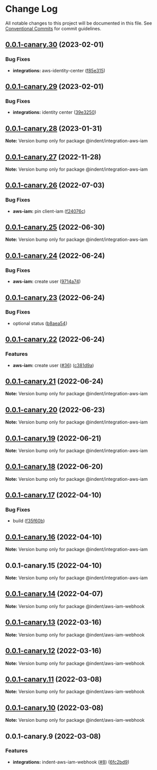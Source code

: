 # Change Log

All notable changes to this project will be documented in this file.
See [Conventional Commits](https://conventionalcommits.org) for commit guidelines.

## [0.0.1-canary.30](https://github.com/indentapis/integrations/compare/@indent/integration-aws-iam@0.0.1-canary.29...@indent/integration-aws-iam@0.0.1-canary.30) (2023-02-01)


### Bug Fixes

* **integrations:** aws-identity-center ([f85e315](https://github.com/indentapis/integrations/commit/f85e315d7a8fd2efbede1d3260f4a738afdd5cb7))





## [0.0.1-canary.29](https://github.com/indentapis/integrations/compare/@indent/integration-aws-iam@0.0.1-canary.28...@indent/integration-aws-iam@0.0.1-canary.29) (2023-02-01)


### Bug Fixes

* **integrations:** identity center ([39e3250](https://github.com/indentapis/integrations/commit/39e3250f0a373dbe9782db9b1be995e8a2547e6d))





## [0.0.1-canary.28](https://github.com/indentapis/integrations/compare/@indent/integration-aws-iam@0.0.1-canary.27...@indent/integration-aws-iam@0.0.1-canary.28) (2023-01-31)

**Note:** Version bump only for package @indent/integration-aws-iam





## [0.0.1-canary.27](https://github.com/indentapis/integrations/compare/@indent/integration-aws-iam@0.0.1-canary.26...@indent/integration-aws-iam@0.0.1-canary.27) (2022-11-28)

**Note:** Version bump only for package @indent/integration-aws-iam





## [0.0.1-canary.26](https://github.com/indentapis/integrations/compare/@indent/integration-aws-iam@0.0.1-canary.25...@indent/integration-aws-iam@0.0.1-canary.26) (2022-07-03)


### Bug Fixes

* **aws-iam:** pin client-iam ([f24076c](https://github.com/indentapis/integrations/commit/f24076cb54feeaa0f2c74c8764eac88b16b20ec4))





## [0.0.1-canary.25](https://github.com/indentapis/integrations/compare/@indent/integration-aws-iam@0.0.1-canary.24...@indent/integration-aws-iam@0.0.1-canary.25) (2022-06-30)

**Note:** Version bump only for package @indent/integration-aws-iam





## [0.0.1-canary.24](https://github.com/indentapis/integrations/compare/@indent/integration-aws-iam@0.0.1-canary.23...@indent/integration-aws-iam@0.0.1-canary.24) (2022-06-24)


### Bug Fixes

* **aws-iam:** create user ([9714a74](https://github.com/indentapis/integrations/commit/9714a74d3fb0f5acf19de2a364e60d7572fd7e12))





## [0.0.1-canary.23](https://github.com/indentapis/integrations/compare/@indent/integration-aws-iam@0.0.1-canary.22...@indent/integration-aws-iam@0.0.1-canary.23) (2022-06-24)


### Bug Fixes

* optional status ([b8aea54](https://github.com/indentapis/integrations/commit/b8aea54147dca9620d0d96cc4da3a1c1de1879c7))





## [0.0.1-canary.22](https://github.com/indentapis/integrations/compare/@indent/integration-aws-iam@0.0.1-canary.21...@indent/integration-aws-iam@0.0.1-canary.22) (2022-06-24)


### Features

* **aws-iam:** create user ([#36](https://github.com/indentapis/integrations/issues/36)) ([c381d9a](https://github.com/indentapis/integrations/commit/c381d9a166f4af7df1844be54385c1f66119ee69))





## [0.0.1-canary.21](https://github.com/indentapis/integrations/compare/@indent/integration-aws-iam@0.0.1-canary.20...@indent/integration-aws-iam@0.0.1-canary.21) (2022-06-24)

**Note:** Version bump only for package @indent/integration-aws-iam





## [0.0.1-canary.20](https://github.com/indentapis/integrations/compare/@indent/integration-aws-iam@0.0.1-canary.19...@indent/integration-aws-iam@0.0.1-canary.20) (2022-06-23)

**Note:** Version bump only for package @indent/integration-aws-iam





## [0.0.1-canary.19](https://github.com/indentapis/integrations/compare/@indent/integration-aws-iam@0.0.1-canary.18...@indent/integration-aws-iam@0.0.1-canary.19) (2022-06-21)

**Note:** Version bump only for package @indent/integration-aws-iam





## [0.0.1-canary.18](https://github.com/indentapis/integrations/compare/@indent/integration-aws-iam@0.0.1-canary.17...@indent/integration-aws-iam@0.0.1-canary.18) (2022-06-20)

**Note:** Version bump only for package @indent/integration-aws-iam





## [0.0.1-canary.17](https://github.com/indentapis/integrations/compare/@indent/integration-aws-iam@0.0.1-canary.16...@indent/integration-aws-iam@0.0.1-canary.17) (2022-04-10)


### Bug Fixes

* build ([f35f60b](https://github.com/indentapis/integrations/commit/f35f60be6050a9f50ae5617be3583c6454e0d5d9))





## [0.0.1-canary.16](https://github.com/indentapis/integrations/compare/@indent/integration-aws-iam@0.0.1-canary.15...@indent/integration-aws-iam@0.0.1-canary.16) (2022-04-10)

**Note:** Version bump only for package @indent/integration-aws-iam





## 0.0.1-canary.15 (2022-04-10)

**Note:** Version bump only for package @indent/integration-aws-iam





## [0.0.1-canary.14](https://github.com/indentapis/integrations/compare/@indent/aws-iam-webhook@0.0.1-canary.13...@indent/aws-iam-webhook@0.0.1-canary.14) (2022-04-07)

**Note:** Version bump only for package @indent/aws-iam-webhook





## [0.0.1-canary.13](https://github.com/indentapis/integrations/compare/@indent/aws-iam-webhook@0.0.1-canary.12...@indent/aws-iam-webhook@0.0.1-canary.13) (2022-03-16)

**Note:** Version bump only for package @indent/aws-iam-webhook





## [0.0.1-canary.12](https://github.com/indentapis/integrations/compare/@indent/aws-iam-webhook@0.0.1-canary.11...@indent/aws-iam-webhook@0.0.1-canary.12) (2022-03-16)

**Note:** Version bump only for package @indent/aws-iam-webhook





## [0.0.1-canary.11](https://github.com/indentapis/integrations/compare/@indent/aws-iam-webhook@0.0.1-canary.10...@indent/aws-iam-webhook@0.0.1-canary.11) (2022-03-08)

**Note:** Version bump only for package @indent/aws-iam-webhook





## [0.0.1-canary.10](https://github.com/indentapis/integrations/compare/@indent/aws-iam-webhook@0.0.1-canary.9...@indent/aws-iam-webhook@0.0.1-canary.10) (2022-03-08)

**Note:** Version bump only for package @indent/aws-iam-webhook





## 0.0.1-canary.9 (2022-03-08)


### Features

* **integrations:** indent-aws-iam-webhook ([#8](https://github.com/indentapis/integrations/issues/8)) ([6fc2bd9](https://github.com/indentapis/integrations/commit/6fc2bd99b876bbbfe7cbd4610ada7807309e46e7))
